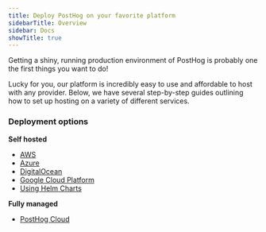 ```yaml
---
title: Deploy PostHog on your favorite platform
sidebarTitle: Overview
sidebar: Docs
showTitle: true
---
```


Getting a shiny, running production environment of PostHog is probably one the first things you want to do!

Lucky for you, our platform is incredibly easy to use and affordable to host with any provider. Below, we have several step-by-step guides outlining how to set up hosting on a variety of different services.

### Deployment options

**Self hosted**
- [AWS](/docs/self-host/deploy/aws)
- [Azure](/docs/self-host/deploy/azure)
- [DigitalOcean](/docs/self-host/deploy/digital-ocean)
- [Google Cloud Platform](/docs/self-host/deploy/gcp)
- [Using Helm Charts](/docs/self-host/deploy/other)

**Fully managed**
- [PostHog Cloud](/docs/cloud)
